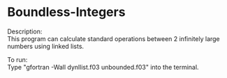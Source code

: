 # Boundless-Integers
Description:  
This program can calculate standard operations between 2 infinitely large numbers using linked lists.  
  
To run:  
Type "gfortran -Wall dynllist.f03 unbounded.f03" into the terminal.
